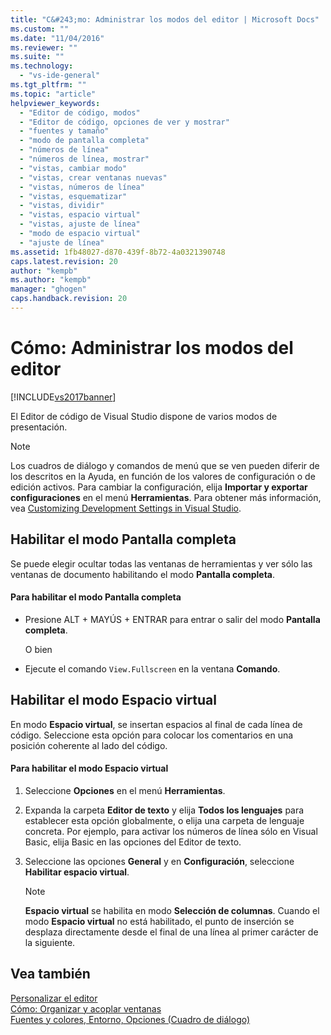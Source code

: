 ```yaml
---
title: "C&#243;mo: Administrar los modos del editor | Microsoft Docs"
ms.custom: ""
ms.date: "11/04/2016"
ms.reviewer: ""
ms.suite: ""
ms.technology: 
  - "vs-ide-general"
ms.tgt_pltfrm: ""
ms.topic: "article"
helpviewer_keywords: 
  - "Editor de código, modos"
  - "Editor de código, opciones de ver y mostrar"
  - "fuentes y tamaño"
  - "modo de pantalla completa"
  - "números de línea"
  - "números de línea, mostrar"
  - "vistas, cambiar modo"
  - "vistas, crear ventanas nuevas"
  - "vistas, números de línea"
  - "vistas, esquematizar"
  - "vistas, dividir"
  - "vistas, espacio virtual"
  - "vistas, ajuste de línea"
  - "modo de espacio virtual"
  - "ajuste de línea"
ms.assetid: 1fb48027-d870-439f-8b72-4a0321390748
caps.latest.revision: 20
author: "kempb"
ms.author: "kempb"
manager: "ghogen"
caps.handback.revision: 20
---
```

# C&#243;mo: Administrar los modos del editor
[!INCLUDE[vs2017banner](../code-quality/includes/vs2017banner.md)]

El Editor de código de Visual Studio dispone de varios modos de presentación.  
  
> [!NOTE]
>  Los cuadros de diálogo y comandos de menú que se ven pueden diferir de los descritos en la Ayuda, en función de los valores de configuración o de edición activos.  Para cambiar la configuración, elija **Importar y exportar configuraciones** en el menú **Herramientas**.  Para obtener más información, vea [Customizing Development Settings in Visual Studio](http://msdn.microsoft.com/es-es/22c4debb-4e31-47a8-8f19-16f328d7dcd3).  
  
## Habilitar el modo Pantalla completa  
 Se puede elegir ocultar todas las ventanas de herramientas y ver sólo las ventanas de documento habilitando el modo **Pantalla completa**.  
  
#### Para habilitar el modo Pantalla completa  
  
-   Presione ALT \+ MAYÚS \+ ENTRAR para entrar o salir del modo **Pantalla completa**.  
  
     O bien  
  
-   Ejecute el comando `View.Fullscreen` en la ventana **Comando**.  
  
## Habilitar el modo Espacio virtual  
 En modo **Espacio virtual**, se insertan espacios al final de cada línea de código.  Seleccione esta opción para colocar los comentarios en una posición coherente al lado del código.  
  
#### Para habilitar el modo Espacio virtual  
  
1.  Seleccione **Opciones** en el menú **Herramientas**.  
  
2.  Expanda la carpeta **Editor de texto** y elija **Todos los lenguajes** para establecer esta opción globalmente, o elija una carpeta de lenguaje concreta.  Por ejemplo, para activar los números de línea sólo en Visual Basic, elija Basic en las opciones del Editor de texto.  
  
3.  Seleccione las opciones **General** y en **Configuración**, seleccione **Habilitar espacio virtual**.  
  
    > [!NOTE]
    >  **Espacio virtual** se habilita en modo **Selección de columnas**.  Cuando el modo **Espacio virtual** no está habilitado, el punto de inserción se desplaza directamente desde el final de una línea al primer carácter de la siguiente.  
  
## Vea también  
 [Personalizar el editor](../ide/customizing-the-editor.md)   
 [Cómo: Organizar y acoplar ventanas](../misc/how-to-arrange-and-dock-windows.md)   
 [Fuentes y colores, Entorno, Opciones \(Cuadro de diálogo\)](../ide/reference/fonts-and-colors-environment-options-dialog-box.md)